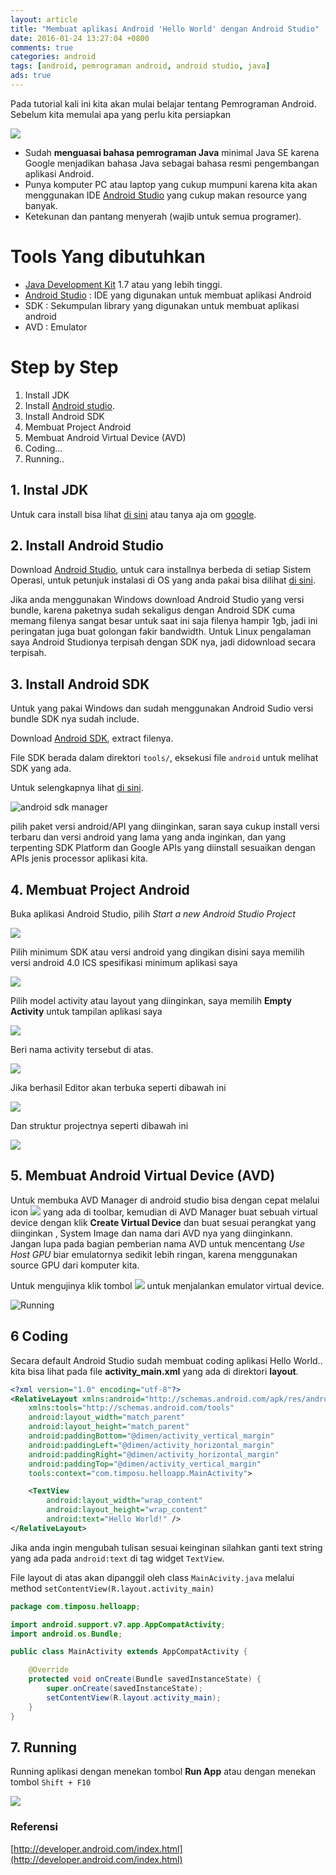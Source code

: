 ```yaml
---
layout: article
title: "Membuat aplikasi Android 'Hello World' dengan Android Studio"
date: 2016-01-24 13:27:04 +0800
comments: true
categories: android
tags: [android, pemrograman android, android studio, java]
ads: true
---
```




Pada tutorial kali ini kita akan mulai belajar tentang Pemrograman Android. Sebelum kita memulai apa yang perlu kita persiapkan

![](http://i68.tinypic.com/1zei2vd.jpg)

* Sudah __menguasai bahasa pemrograman Java__ minimal Java SE karena Google menjadikan bahasa Java sebagai bahasa resmi pengembangan aplikasi Android.
* Punya komputer PC atau laptop yang cukup mumpuni karena kita akan menggunakan IDE [Android Studio](http://developer.android.com/sdk/index.html) yang cukup makan resource yang banyak.
* Ketekunan dan pantang menyerah (wajib untuk semua programer).

# Tools Yang dibutuhkan 

* [Java Development Kit](http://www.oracle.com/technetwork/java/javase/downloads/) 1.7 atau yang lebih tinggi.
* [Android Studio](http://developer.android.com/sdk/index.html) : IDE yang digunakan untuk membuat aplikasi Android
* SDK : Sekumpulan library yang digunakan untuk membuat aplikasi android
* AVD : Emulator 

<!-- more -->

# Step by Step

1. Install JDK
2. Install [Android studio](http://developer.android.com/sdk/index.html).
3. Install Android SDK
4. Membuat Project Android
5. Membuat Android Virtual Device (AVD)
6. Coding...
7. Running..

## 1. Instal JDK

Untuk cara install bisa lihat [di sini](/blog/2015/09/07/install-java-development-kit/) atau tanya aja om [google](http://google.com).

## 2. Install Android Studio

Download [Android Studio](http://developer.android.com/sdk/index.html), untuk cara installnya berbeda di setiap Sistem Operasi, untuk petunjuk instalasi di OS yang anda pakai bisa dilihat [di sini](http://developer.android.com/sdk/installing/index.html?pkg=studio).

Jika anda menggunakan Windows download Android Studio yang versi bundle, karena paketnya sudah sekaligus dengan Android SDK cuma memang filenya sangat besar untuk saat ini saja filenya hampir 1gb, jadi ini peringatan juga buat golongan fakir bandwidth. Untuk Linux pengalaman saya Android Studionya terpisah dengan SDK nya, jadi didownload secara terpisah.

## 3. Install Android SDK

Untuk yang pakai Windows dan sudah menggunakan Android Sudio versi bundle SDK nya sudah include. 

Download [Android SDK](http://developer.android.com/sdk/index.html), extract filenya. 

File SDK berada dalam direktori `tools/`, eksekusi file `android` untuk melihat SDK yang ada. 

Untuk selengkapnya lihat [di sini](http://developer.android.com/sdk/installing/adding-packages.html).

![](http://i65.tinypic.com/16m9emx.jpg "android sdk manager")

pilih paket versi android/API yang diinginkan, saran saya cukup install versi terbaru dan versi android yang lama yang anda inginkan, dan yang terpenting SDK Platform dan Google APIs yang diinstall sesuaikan dengan APIs jenis processor aplikasi kita.

## 4. Membuat Project Android

Buka aplikasi Android Studio, pilih _Start a new Android Studio Project_


![](http://i65.tinypic.com/1089yzk.jpg)

Pilih minimum SDK atau versi android yang dingikan disini saya memilih versi android 4.0 ICS spesifikasi minimum aplikasi saya 

![](http://i63.tinypic.com/34et0rm.jpg)

Pilih model activity atau layout yang diinginkan, saya memilih __Empty Activity__ untuk tampilan aplikasi saya

![](http://i64.tinypic.com/x0qz2f.jpg)

Beri nama activity tersebut di atas.

![](http://i67.tinypic.com/aubih2.jpg)

Jika berhasil Editor akan terbuka seperti dibawah ini

![](http://i66.tinypic.com/9jj0ht.jpg)

Dan struktur projectnya seperti dibawah ini

![](http://i63.tinypic.com/30igl06.jpg)


## 5. Membuat Android Virtual Device (AVD)

Untuk membuka AVD Manager di android studio bisa dengan cepat melalui icon ![](http://developer.android.com/images/tools/avd-manager-studio.png) yang ada di toolbar, kemudian di AVD Manager buat sebuah virtual device dengan klik __Create Virtual Device__ dan buat sesuai perangkat yang diinginkan , System Image dan nama dari AVD nya yang diinginkann. Jangan lupa pada bagian pemberian nama AVD untuk mencentang _Use Host GPU_ biar emulatornya sedikit lebih ringan, karena menggunakan source GPU dari komputer kita.

Untuk mengujinya klik tombol ![](http://developer.android.com/images/tools/as-run.png) untuk menjalankan emulator virtual device.

![](http://i63.tinypic.com/2z5ke3a.jpg "Running")

## 6 Coding

Secara default Android Studio sudah membuat coding aplikasi Hello World.. kita bisa lihat pada file __activity_main.xml__ yang ada di direktori __layout__.

```xml
<?xml version="1.0" encoding="utf-8"?>
<RelativeLayout xmlns:android="http://schemas.android.com/apk/res/android"
    xmlns:tools="http://schemas.android.com/tools"
    android:layout_width="match_parent"
    android:layout_height="match_parent"
    android:paddingBottom="@dimen/activity_vertical_margin"
    android:paddingLeft="@dimen/activity_horizontal_margin"
    android:paddingRight="@dimen/activity_horizontal_margin"
    android:paddingTop="@dimen/activity_vertical_margin"
    tools:context="com.timposu.helloapp.MainActivity">

    <TextView
        android:layout_width="wrap_content"
        android:layout_height="wrap_content"
        android:text="Hello World!" />
</RelativeLayout>
```
Jika anda ingin mengubah tulisan sesuai keinginan silahkan ganti text string yang ada pada `android:text` di tag widget `TextView`.

File layout di atas akan dipanggil oleh class `MainAcivity.java` melalui method ` setContentView(R.layout.activity_main) `

```java
package com.timposu.helloapp;

import android.support.v7.app.AppCompatActivity;
import android.os.Bundle;

public class MainActivity extends AppCompatActivity {

    @Override
    protected void onCreate(Bundle savedInstanceState) {
        super.onCreate(savedInstanceState);
        setContentView(R.layout.activity_main);
    }
}
```


## 7. Running

Running aplikasi dengan menekan tombol __Run App__ atau dengan menekan tombol `Shift + F10`

![](http://i68.tinypic.com/1zei2vd.jpg)

### Referensi 

[http://developer.android.com/index.html](http://developer.android.com/index.html)



